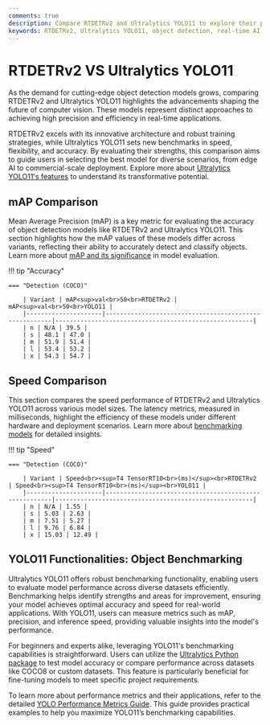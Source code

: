 ```yaml
---
comments: true  
description: Compare RTDETRv2 and Ultralytics YOLO11 to explore their performance in object detection, real-time AI, and edge AI applications. Discover how these cutting-edge models redefine computer vision with their speed, accuracy, and efficiency.  
keywords: RTDETRv2, Ultralytics YOLO11, object detection, real-time AI, edge AI, computer vision, Ultralytics
---
```


# RTDETRv2 VS Ultralytics YOLO11

As the demand for cutting-edge object detection models grows, comparing RTDETRv2 and Ultralytics YOLO11 highlights the advancements shaping the future of computer vision. These models represent distinct approaches to achieving high precision and efficiency in real-time applications.  

RTDETRv2 excels with its innovative architecture and robust training strategies, while Ultralytics YOLO11 sets new benchmarks in speed, flexibility, and accuracy. By evaluating their strengths, this comparison aims to guide users in selecting the best model for diverse scenarios, from edge AI to commercial-scale deployment. Explore more about [Ultralytics YOLO11's features](https://www.ultralytics.com/blog/introducing-ultralytics-yolo11-enterprise-models) to understand its transformative potential.


## mAP Comparison

Mean Average Precision (mAP) is a key metric for evaluating the accuracy of object detection models like RTDETRv2 and Ultralytics YOLO11. This section highlights how the mAP values of these models differ across variants, reflecting their ability to accurately detect and classify objects. Learn more about [mAP and its significance](https://www.ultralytics.com/glossary/mean-average-precision-map) in model evaluation.


!!! tip "Accuracy"

	=== "Detection (COCO)"

		| Variant | mAP<sup>val<br>50<br>RTDETRv2 | mAP<sup>val<br>50<br>YOLO11 |
		|---------------------|-------------------------------------------------------|-------------------------------------------------------|
		| n | N/A | 39.5 |
		| s | 48.1 | 47.0 |
		| m | 51.9 | 51.4 |
		| l | 53.4 | 53.2 |
		| x | 54.3 | 54.7 |
		

## Speed Comparison

This section compares the speed performance of RTDETRv2 and Ultralytics YOLO11 across various model sizes. The latency metrics, measured in milliseconds, highlight the efficiency of these models under different hardware and deployment scenarios. Learn more about [benchmarking models](https://docs.ultralytics.com/modes/benchmark/) for detailed insights.


!!! tip "Speed"

	=== "Detection (COCO)"

		| Variant | Speed<br><sup>T4 TensorRT10<br>(ms)</sup><br>RTDETRv2 | Speed<br><sup>T4 TensorRT10<br>(ms)</sup><br>YOLO11 |
		|---------------------|-------------------------------------------------------|-------------------------------------------------------|
		| n | N/A | 1.55 |
		| s | 5.03 | 2.63 |
		| m | 7.51 | 5.27 |
		| l | 9.76 | 6.84 |
		| x | 15.03 | 12.49 |

## YOLO11 Functionalities: Object Benchmarking

Ultralytics YOLO11 offers robust benchmarking functionality, enabling users to evaluate model performance across diverse datasets efficiently. Benchmarking helps identify strengths and areas for improvement, ensuring your model achieves optimal accuracy and speed for real-world applications. With YOLO11, users can measure metrics such as mAP, precision, and inference speed, providing valuable insights into the model's performance.

For beginners and experts alike, leveraging YOLO11's benchmarking capabilities is straightforward. Users can utilize the [Ultralytics Python package](https://pypi.org/project/ultralytics/) to test model accuracy or compare performance across datasets like COCO8 or custom datasets. This feature is particularly beneficial for fine-tuning models to meet specific project requirements.

To learn more about performance metrics and their applications, refer to the detailed [YOLO Performance Metrics Guide](https://docs.ultralytics.com/guides/yolo-performance-metrics/). This guide provides practical examples to help you maximize YOLO11’s benchmarking capabilities.
